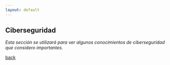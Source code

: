 ```yaml
---
layout: default
---
```


## Ciberseguridad

_Esta sección se utilizará para ver algunos conocimientos de ciberseguridad que considero importantes._



[back](./)
